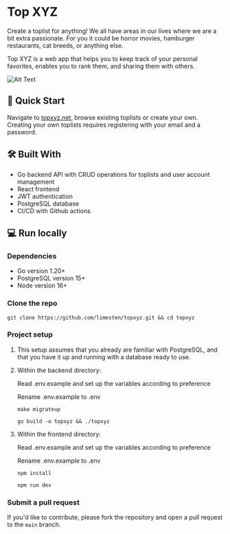# Top XYZ

Create a toplist for anything!
We all have areas in our lives where we are a bit extra passionate. For you it could be horror movies, hamburger restaurants, cat breeds, or anything else.

Top XYZ is a web app that helps you to keep track of your personal favorites, enables you to rank them, and sharing them with others.

![Alt Text](https://photos.google.com/share/AF1QipPAzAUvfLOzUSvzJLUq_mIg3ZoWDOiwOlnd2cKpUs2BPlTrRdSyijfl5yFfYkHg_g/photo/AF1QipPqpAo3GGna7P3c808sbEvj-K4Y1w8S2zMlRCL2?key=em85OXk4VUtlT2FJM2syNVYxeGdFRHdRcDRlSGJR)

## 🚀 Quick Start

Navigate to [topxyz.net](https://topxyz.net), browse existing toplists or create your own.
Creating your own toplists requires registering with your email and a password.

## 🛠️ Built With

-   Go backend API with CRUD operations for toplists and user account management
-   React frontend
-   JWT authentication
-   PostgreSQL database
-   CI/CD with Github actions

## 💻 Run locally

### Dependencies

-   Go version 1.20+
-   PostgreSQL version 15+
-   Node version 16+

### Clone the repo

```
git clone https://github.com/limesten/topxyz.git && cd topxyz
```

### Project setup

1. This setup assumes that you already are familiar with PostgreSQL, and that you have it up and running with a database ready to use.

2. Within the backend directory:

    Read .env.example and set up the variables according to preference

    Rename .env.example to .env

    ```
    make migrateup
    ```

    ```
    go build -o topxyz && ./topxyz
    ```

3. Within the frontend directory:

    Read .env.example and set up the variables according to preference

    Rename .env.example to .env

    ```
    npm install
    ```

    ```
    npm run dev
    ```

### Submit a pull request

If you'd like to contribute, please fork the repository and open a pull request to the `main` branch.
